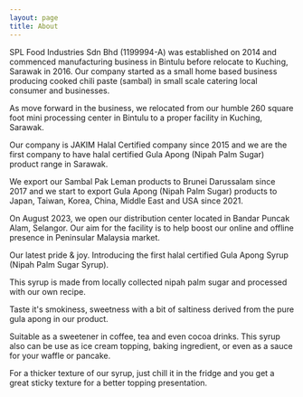 ```yaml
---
layout: page
title: About
---
```

SPL Food Industries Sdn Bhd (1199994-A) was established on 2014 and commenced manufacturing business in Bintulu before relocate to Kuching, Sarawak in 2016. Our company started as a small home based business producing cooked chili paste (sambal) in small scale catering local consumer and businesses.  

As move forward in the business, we relocated from our humble 260 square foot mini processing center in Bintulu to a proper facility in Kuching, Sarawak.  

Our company is JAKIM Halal Certified company since 2015 and we are the first company to have halal certified Gula Apong (Nipah Palm Sugar) product range in Sarawak.   

We export our Sambal Pak Leman products to Brunei Darussalam since 2017 and we start to export Gula Apong (Nipah Palm Sugar) products to Japan, Taiwan, Korea, China, Middle East and USA since 2021.  

On August 2023, we open our distribution center located in Bandar Puncak Alam, Selangor. Our aim for the facility is to help boost our online and offline presence in Peninsular Malaysia market.

Our latest pride & joy. Introducing the first halal certified Gula Apong Syrup (Nipah Palm Sugar Syrup).  

This syrup is made from locally collected nipah palm sugar and processed with our own recipe.  

Taste it's smokiness, sweetness with a bit of saltiness derived from the pure gula apong in our product.  

Suitable as a sweetener in coffee, tea and even cocoa drinks. This syrup also can be use as ice cream topping, baking ingredient, or even as a sauce for your waffle or pancake.  

For a thicker texture of our syrup, just chill it in the fridge and you get a great sticky texture for a better topping presentation.